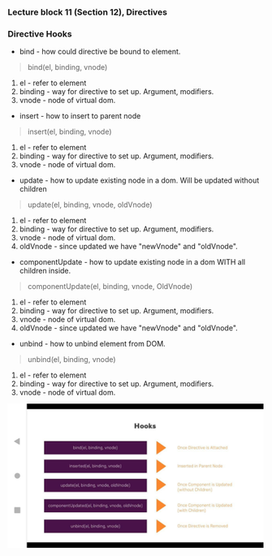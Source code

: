 ### Lecture block 11 (Section 12), Directives

### Directive Hooks

* bind - how could directive be bound to element.
> bind(el, binding, vnode)

1. el - refer to  element
2. binding - way for directive to set up. Argument, modifiers.
3. vnode - node of virtual dom. 

* insert - how to insert to parent node
> insert(el, binding, vnode)
1. el - refer to  element
2. binding - way for directive to set up. Argument, modifiers.
3. vnode - node of virtual dom. 

* update - how to update existing node in a dom. Will be updated without children
> update(el, binding, vnode, oldVnode)
1. el - refer to  element
2. binding - way for directive to set up. Argument, modifiers.
3. vnode - node of virtual dom. 
4. oldVnode - since updated we have "newVnode" and "oldVnode". 

* componentUpdate - how to update existing node in a dom WITH all children inside.
> componentUpdate(el, binding, vnode, OldVnode)
1. el - refer to  element
2. binding - way for directive to set up. Argument, modifiers.
3. vnode - node of virtual dom. 
4. oldVnode - since updated we have "newVnode" and "oldVnode". 

* unbind - how to unbind element from DOM.
> unbind(el, binding, vnode)
1. el - refer to  element
2. binding - way for directive to set up. Argument, modifiers.
3. vnode - node of virtual dom. 

![VueJS-instance-lifecycle](../../images-from-course/164-Directive-Hooks.jpg)